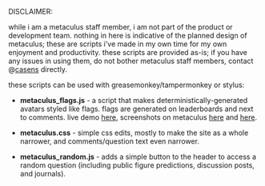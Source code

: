 DISCLAIMER:

while i am a metaculus staff member, i am not part of the product or development
team.  nothing in here is indicative of the planned design of metaculus; these
are scripts i've made in my own time for my own enjoyment and productivity.
these scripts are provided as-is; if you have any issues in using them, do not
bother metaculus staff members, contact
@[casens](https://www.metaculus.com/accounts/profile/104161/) directly.

these scripts can be used with greasemonkey/tampermonkey or stylus:

* **metaculus_flags.js** - a script that makes deterministically-generated
	avatars styled like flags.  flags are generated on leaderboards and next to
	comments.  live demo
	[here](https://ludant.github.io/flaggy/), screenshots on metaculus [here]() and [here]().

* **metaculus.css** - simple css edits, mostly to make the site as a whole
	narrower, and comments/question text even narrower.

* **metaculus_random.js** - adds a simple button to the header to access
	a random question (including public figure predictions, discussion posts, and
	journals).
